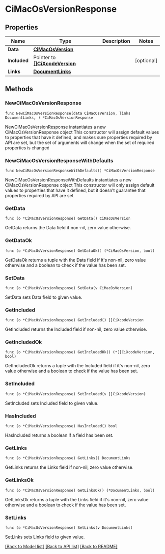 # CiMacOsVersionResponse

## Properties

Name | Type | Description | Notes
------------ | ------------- | ------------- | -------------
**Data** | [**CiMacOsVersion**](CiMacOsVersion.md) |  | 
**Included** | Pointer to [**[]CiXcodeVersion**](CiXcodeVersion.md) |  | [optional] 
**Links** | [**DocumentLinks**](DocumentLinks.md) |  | 

## Methods

### NewCiMacOsVersionResponse

`func NewCiMacOsVersionResponse(data CiMacOsVersion, links DocumentLinks, ) *CiMacOsVersionResponse`

NewCiMacOsVersionResponse instantiates a new CiMacOsVersionResponse object
This constructor will assign default values to properties that have it defined,
and makes sure properties required by API are set, but the set of arguments
will change when the set of required properties is changed

### NewCiMacOsVersionResponseWithDefaults

`func NewCiMacOsVersionResponseWithDefaults() *CiMacOsVersionResponse`

NewCiMacOsVersionResponseWithDefaults instantiates a new CiMacOsVersionResponse object
This constructor will only assign default values to properties that have it defined,
but it doesn't guarantee that properties required by API are set

### GetData

`func (o *CiMacOsVersionResponse) GetData() CiMacOsVersion`

GetData returns the Data field if non-nil, zero value otherwise.

### GetDataOk

`func (o *CiMacOsVersionResponse) GetDataOk() (*CiMacOsVersion, bool)`

GetDataOk returns a tuple with the Data field if it's non-nil, zero value otherwise
and a boolean to check if the value has been set.

### SetData

`func (o *CiMacOsVersionResponse) SetData(v CiMacOsVersion)`

SetData sets Data field to given value.


### GetIncluded

`func (o *CiMacOsVersionResponse) GetIncluded() []CiXcodeVersion`

GetIncluded returns the Included field if non-nil, zero value otherwise.

### GetIncludedOk

`func (o *CiMacOsVersionResponse) GetIncludedOk() (*[]CiXcodeVersion, bool)`

GetIncludedOk returns a tuple with the Included field if it's non-nil, zero value otherwise
and a boolean to check if the value has been set.

### SetIncluded

`func (o *CiMacOsVersionResponse) SetIncluded(v []CiXcodeVersion)`

SetIncluded sets Included field to given value.

### HasIncluded

`func (o *CiMacOsVersionResponse) HasIncluded() bool`

HasIncluded returns a boolean if a field has been set.

### GetLinks

`func (o *CiMacOsVersionResponse) GetLinks() DocumentLinks`

GetLinks returns the Links field if non-nil, zero value otherwise.

### GetLinksOk

`func (o *CiMacOsVersionResponse) GetLinksOk() (*DocumentLinks, bool)`

GetLinksOk returns a tuple with the Links field if it's non-nil, zero value otherwise
and a boolean to check if the value has been set.

### SetLinks

`func (o *CiMacOsVersionResponse) SetLinks(v DocumentLinks)`

SetLinks sets Links field to given value.



[[Back to Model list]](../README.md#documentation-for-models) [[Back to API list]](../README.md#documentation-for-api-endpoints) [[Back to README]](../README.md)


